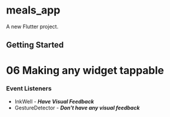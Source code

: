 # meals_app

A new Flutter project.

## Getting Started

# 06 Making any widget tappable 

### Event Listeners 

- InkWell - ***Have Visual Feedback***
- GestureDetector - ***Don't have any visual feedback*** 
